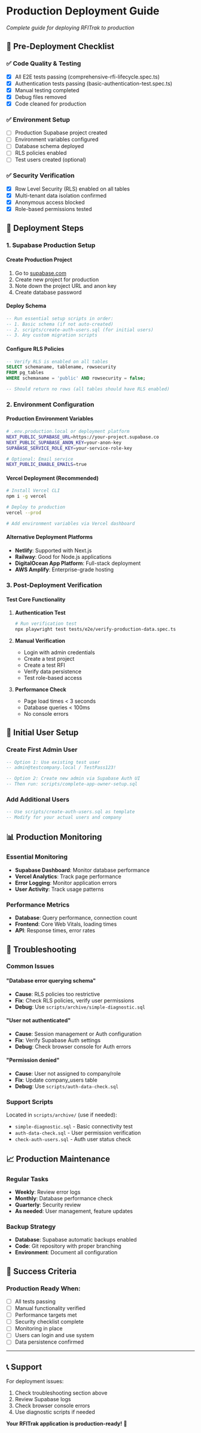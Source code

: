 # Production Deployment Guide
*Complete guide for deploying RFITrak to production*

## 🚀 Pre-Deployment Checklist

### ✅ **Code Quality & Testing**
- [x] All E2E tests passing (comprehensive-rfi-lifecycle.spec.ts)
- [x] Authentication tests passing (basic-authentication-test.spec.ts)  
- [x] Manual testing completed
- [x] Debug files removed
- [x] Code cleaned for production

### ✅ **Environment Setup**
- [ ] Production Supabase project created
- [ ] Environment variables configured
- [ ] Database schema deployed
- [ ] RLS policies enabled
- [ ] Test users created (optional)

### ✅ **Security Verification**
- [x] Row Level Security (RLS) enabled on all tables
- [x] Multi-tenant data isolation confirmed
- [x] Anonymous access blocked
- [x] Role-based permissions tested

## 🔧 **Deployment Steps**

### 1. **Supabase Production Setup**

#### Create Production Project
1. Go to [supabase.com](https://supabase.com)
2. Create new project for production
3. Note down the project URL and anon key
4. Create database password

#### Deploy Schema
```sql
-- Run essential setup scripts in order:
-- 1. Basic schema (if not auto-created)
-- 2. scripts/create-auth-users.sql (for initial users)
-- 3. Any custom migration scripts
```

#### Configure RLS Policies
```sql
-- Verify RLS is enabled on all tables
SELECT schemaname, tablename, rowsecurity 
FROM pg_tables 
WHERE schemaname = 'public' AND rowsecurity = false;

-- Should return no rows (all tables should have RLS enabled)
```

### 2. **Environment Configuration**

#### Production Environment Variables
```bash
# .env.production.local or deployment platform
NEXT_PUBLIC_SUPABASE_URL=https://your-project.supabase.co
NEXT_PUBLIC_SUPABASE_ANON_KEY=your-anon-key
SUPABASE_SERVICE_ROLE_KEY=your-service-role-key

# Optional: Email service
NEXT_PUBLIC_ENABLE_EMAILS=true
```

#### Vercel Deployment (Recommended)
```bash
# Install Vercel CLI
npm i -g vercel

# Deploy to production
vercel --prod

# Add environment variables via Vercel dashboard
```

#### Alternative Deployment Platforms
- **Netlify**: Supported with Next.js
- **Railway**: Good for Node.js applications  
- **DigitalOcean App Platform**: Full-stack deployment
- **AWS Amplify**: Enterprise-grade hosting

### 3. **Post-Deployment Verification**

#### Test Core Functionality
1. **Authentication Test**
   ```bash
   # Run verification test
   npx playwright test tests/e2e/verify-production-data.spec.ts
   ```

2. **Manual Verification**
   - Login with admin credentials
   - Create a test project
   - Create a test RFI
   - Verify data persistence
   - Test role-based access

3. **Performance Check**
   - Page load times < 3 seconds
   - Database queries < 100ms
   - No console errors

## 🔐 **Initial User Setup**

### Create First Admin User
```sql
-- Option 1: Use existing test user
-- admin@testcompany.local / TestPass123!

-- Option 2: Create new admin via Supabase Auth UI
-- Then run: scripts/complete-app-owner-setup.sql
```

### Add Additional Users
```sql
-- Use scripts/create-auth-users.sql as template
-- Modify for your actual users and company
```

## 📊 **Production Monitoring**

### Essential Monitoring
- **Supabase Dashboard**: Monitor database performance
- **Vercel Analytics**: Track page performance  
- **Error Logging**: Monitor application errors
- **User Activity**: Track usage patterns

### Performance Metrics
- **Database**: Query performance, connection count
- **Frontend**: Core Web Vitals, loading times
- **API**: Response times, error rates

## 🚨 **Troubleshooting**

### Common Issues

#### "Database error querying schema"
- **Cause**: RLS policies too restrictive
- **Fix**: Check RLS policies, verify user permissions
- **Debug**: Use `scripts/archive/simple-diagnostic.sql`

#### "User not authenticated"  
- **Cause**: Session management or Auth configuration
- **Fix**: Verify Supabase Auth settings
- **Debug**: Check browser console for Auth errors

#### "Permission denied"
- **Cause**: User not assigned to company/role
- **Fix**: Update company_users table
- **Debug**: Use `scripts/auth-data-check.sql`

### Support Scripts
Located in `scripts/archive/` (use if needed):
- `simple-diagnostic.sql` - Basic connectivity test
- `auth-data-check.sql` - User permission verification
- `check-auth-users.sql` - Auth user status check

## 📈 **Production Maintenance**

### Regular Tasks
- **Weekly**: Review error logs
- **Monthly**: Database performance check
- **Quarterly**: Security review
- **As needed**: User management, feature updates

### Backup Strategy
- **Database**: Supabase automatic backups enabled
- **Code**: Git repository with proper branching
- **Environment**: Document all configuration

## 🎯 **Success Criteria**

### Production Ready When:
- [ ] All tests passing
- [ ] Manual functionality verified
- [ ] Performance targets met
- [ ] Security checklist complete
- [ ] Monitoring in place
- [ ] Users can login and use system
- [ ] Data persistence confirmed

---

## 📞 **Support**

For deployment issues:
1. Check troubleshooting section above
2. Review Supabase logs
3. Check browser console errors
4. Use diagnostic scripts if needed

**Your RFITrak application is production-ready!** 🎉 